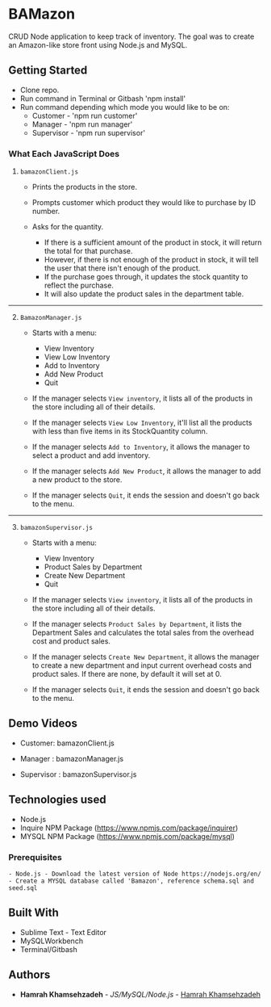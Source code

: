 
# BAMazon
CRUD Node application to keep track of inventory.
The goal was to create an Amazon-like store front using Node.js and MySQL.

## Getting Started

- Clone repo.
- Run command in Terminal or Gitbash 'npm install'
- Run command depending which mode you would like to be on:
    * Customer - 'npm run customer'
    * Manager - 'npm run manager'
    * Supervisor - 'npm run supervisor'

### What Each JavaScript Does

1. `bamazonClient.js`

    * Prints the products in the store.

    * Prompts customer which product they would like to purchase by ID number.

    * Asks for the quantity.

      * If there is a sufficient amount of the product in stock, it will return the total for that purchase.
      * However, if there is not enough of the product in stock, it will tell the user that there isn't enough of the product.
      * If the purchase goes through, it updates the stock quantity to reflect the purchase.
      * It will also update the product sales in the department table.

-----------------------

2. `BamazonManager.js`

    * Starts with a menu:
        * View Inventory
        * View Low Inventory
        * Add to Inventory
        * Add New Product
        * Quit




    * If the manager selects `View inventory`, it lists all of the products in the store including all of their details.

    * If the manager selects `View Low Inventory`, it'll list all the products with less than five items in its StockQuantity column.

    * If the manager selects `Add to Inventory`, it allows the manager to select a product and add inventory.

    * If the manager selects `Add New Product`, it allows the manager to add a new product to the store.

    * If the manager selects `Quit`, it ends the session and doesn't go back to the menu.

-----------------------

3. `bamazonSupervisor.js`

    * Starts with a menu:
        * View Inventory
        * Product Sales by Department
        * Create New Department
        * Quit

    * If the manager selects `View inventory`, it lists all of the products in the store including all of their details.

    * If the manager selects `Product Sales by Department`, it lists the Department Sales and calculates the total sales from the overhead cost and product sales.

    * If the manager selects `Create New Department`, it allows the manager to create a new department and input current overhead costs and product sales. If there are none, by default it will set at 0.

    * If the manager selects `Quit`, it ends the session and doesn't go back to the menu.

## Demo Videos

* Customer: bamazonClient.js 

* Manager : bamazonManager.js 

* Supervisor : bamazonSupervisor.js 

## Technologies used
- Node.js
- Inquire NPM Package (https://www.npmjs.com/package/inquirer)
- MYSQL NPM Package (https://www.npmjs.com/package/mysql)

### Prerequisites

```
- Node.js - Download the latest version of Node https://nodejs.org/en/
- Create a MYSQL database called 'Bamazon', reference schema.sql and seed.sql
```

## Built With

* Sublime Text - Text Editor
* MySQLWorkbench
* Terminal/Gitbash

## Authors

* **Hamrah Khamsehzadeh** - *JS/MySQL/Node.js* - [Hamrah Khamsehzadeh](https://github.com/Haamraah)